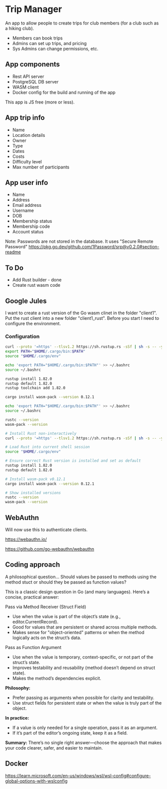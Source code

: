 # Trip Manager

An app to allow people to create trips for club members (for a club such as a hiking club).

* Members can book trips
* Admins can set up trips, and pricing
* Sys Admins can change permissions, etc.

## App components

* Rest API server
* PostgreSQL DB server
* WASM client
* Docker config for the build and running of the app

This app is JS free (more or less).

## App trip info

* Name
* Location details
* Owner
* Type
* Dates
* Costs
* Difficulty level
* Max number of participants

## App user info

* Name
* Address
* Email address
* Username
* DOB
* Membership status
* Membership code
* Account status

Note: Passwords are not stored in the database. It uses "Secure Remote Password" <https://pkg.go.dev/github.com/1Password/srp@v0.2.0#section-readme>


## To Do

* Add Rust builder - done
* Create rust wasm code


## Google Jules

I want to create a rust version of the Go wasm clinet in the folder "client1". Put the rust client into a new folder "client1_rust".
Before you start I need to configure the environment.

###  Configuration

```bash
curl --proto '=https' --tlsv1.2 https://sh.rustup.rs -sSf | sh -s -- -y
export PATH="$HOME/.cargo/bin:$PATH"
source "$HOME/.cargo/env"

echo 'export PATH="$HOME/.cargo/bin:$PATH"' >> ~/.bashrc
source ~/.bashrc

rustup install 1.82.0
rustup default 1.82.0
rustup toolchain add 1.82.0

cargo install wasm-pack --version 0.12.1

echo 'export PATH="$HOME/.cargo/bin:$PATH"' >> ~/.bashrc
source ~/.bashrc

rustc --version
wasm-pack --version
```


```bash
# Install Rust non-interactively
curl --proto '=https' --tlsv1.2 https://sh.rustup.rs -sSf | sh -s -- -y

# Load Rust into current shell session
source "$HOME/.cargo/env"

# Ensure correct Rust version is installed and set as default
rustup install 1.82.0
rustup default 1.82.0

# Install wasm-pack v0.12.1
cargo install wasm-pack --version 0.12.1

# Show installed versions
rustc --version
wasm-pack --version
```



## WebAuthn

Will now use this to authenticate clients.

<https://webauthn.io/>

<https://github.com/go-webauthn/webauthn>





## Coding approach
A philosophical question... Should values be passed to methods using the method stuct or should they be passed as function values?

This is a classic design question in Go (and many languages). Here’s a concise, practical answer:

Pass via Method Receiver (Struct Field)
* Use when the value is part of the object’s state (e.g., editor.CurrentRecord).
* Good for values that are persistent or shared across multiple methods.
* Makes sense for "object-oriented" patterns or when the method logically acts on the struct’s data.

Pass as Function Argument
* Use when the value is temporary, context-specific, or not part of the struct’s state.
* Improves testability and reusability (method doesn’t depend on struct state).
* Makes the method’s dependencies explicit.

**Philosophy:**
* Prefer passing as arguments when possible for clarity and testability.
* Use struct fields for persistent state or when the value is truly part of the object.

**In practice:**
* If a value is only needed for a single operation, pass it as an argument.
* If it’s part of the editor’s ongoing state, keep it as a field.

**Summary:**
There’s no single right answer—choose the approach that makes your code clearer, safer, and easier to maintain.



## Docker

<https://learn.microsoft.com/en-us/windows/wsl/wsl-config#configure-global-options-with-wslconfig>
